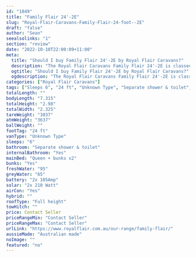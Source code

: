 ```yaml
---
id: "1049"
title: "Family Flair 24'-2E"
slug: "Royal-Flair-Caravans-Family-Flair-24-foot--2E"
draft: "false"
author: "Sean"
seealsolinks: "1"
section: "review"
date: "2022-10-10T22:00:09+11:00"
meta:
  title: "Should I buy Family Flair 24'-2E by Royal Flair Caravans?"
  description: "The Royal Flair Caravans Family Flair 24'-2E is classed as Unknown Type, and sleeps 6 people. It is Australian made and comes in at 24 ft. It generally has Separate shower & toilet."
  ogtitle: "Should I buy Family Flair 24'-2E by Royal Flair Caravans?"
  ogdescription: "The Royal Flair Caravans Family Flair 24'-2E is classed as Unknown Type, and sleeps 6 people. It is Australian made and comes in at 24 ft. It generally has Separate shower & toilet."
categories: ["Royal Flair Caravans"]
tags: ["Sleeps 6", "24 ft", "Unknown Type", "Separate shower & toilet", "Full height", "Price Unknown", "Australian made"]
totalLength: ""
bodyLength: "7.315"
totalHeight: "2.98"
totalWidth: "2.325"
tareWeight: "3037"
atmWeight: "3637"
ballWeight: ""
footTag: "24 ft"
vanType: "Unknown Type"
sleeps: "6"
bathroom: "Separate shower & toilet"
internalBathroom: "Yes"
mainBed: "Queen + bunks x2"
bunks: "Yes"
freshWater: "95"
greyWater: "65"
battery: "2x 105Amp"
solar: "2x 210 Watt"
airCon: "Yes"
hybrid: ""
roofType: "Full height"
towHitch: ""
price: Contact Seller
priceRangeMin: "Contact Seller"
priceRangeMax: "Contact Seller"
urlLink: "https://www.royalflair.com.au/our-range/family-flair/"
aussieMade: "Australian made"
noImage: ""
featured: "no"
---
```

